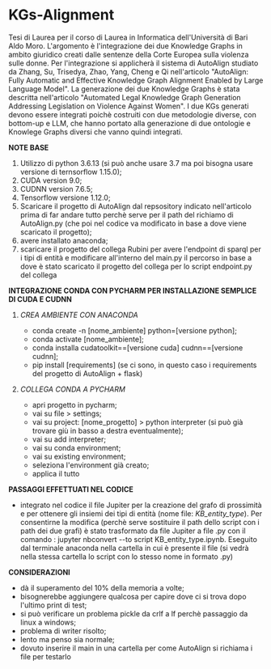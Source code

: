 # KGs-Alignment
Tesi di Laurea per il corso di Laurea in Informatica dell'Università di Bari Aldo Moro. L'argomento è l'integrazione dei due Knowledge Graphs in ambito giuridico creati dalle sentenze della Corte Europea sulla violenza sulle donne. Per l'integrazione si applicherà il sistema di AutoAlign studiato da Zhang, Su, Trisedya, Zhao, Yang, Cheng e Qi nell'articolo "AutoAlign: Fully Automatic and Effective Knowledge Graph Alignment Enabled by Large Language Model". La generazione dei due Knowledge Graphs è stata descritta nell'articolo "Automated Legal Knowledge Graph Generation Addressing Legislation on Violence Against Women". I due KGs generati devono essere integrati poichè costruiti con due metodologie diverse, con bottom-up e LLM, che hanno portato alla generazione di due ontologie e Knowlege Graphs diversi che vanno quindi integrati.

**NOTE BASE**
1) Utilizzo di python 3.6.13 (si può anche usare 3.7 ma poi bisogna usare versione di ternsorflow 1.15.0);
2) CUDA version 9.0;
3) CUDNN version 7.6.5;
4) Tensorflow versione 1.12.0;
5) Scaricare il progetto di AutoAlign dal repsository indicato nell'articolo prima di far andare tutto perchè serve per il path del richiamo di AutoAlign.py (che poi nel codice va modificato in base a dove viene scaricato il progetto);
6) avere installato anaconda;
7) scaricare il progetto del collega Rubini per avere l'endpoint di sparql per i tipi di entità e modificare all'interno del main.py il percorso in base a dove è stato scaricato il progetto del collega per lo script endpoint.py del collega 

**INTEGRAZIONE CONDA CON PYCHARM PER INSTALLAZIONE SEMPLICE DI CUDA E CUDNN**
1) *CREA AMBIENTE CON ANACONDA*
   - conda create -n [nome_ambiente] python=[versione python];
   - conda activate [nome_ambiente];
   - conda installa cudatoolkit==[versione cuda] cudnn==[versione cudnn];
   - pip install [requirements] (se ci sono, in questo caso i requirements del progetto di AutoAlign + flask)

3) *COLLEGA CONDA A PYCHARM*
   - apri progetto in pycharm;
   - vai su file > settings;
   - vai su project: [nome_progetto] > python interpreter (si può già trovare giù in basso a destra eventualmente);
   - vai su add interpreter;
   - vai su conda environment;
   - vai su existing environment;
   - seleziona l'environment già creato;
   - applica il tutto

**PASSAGGI EFFETTUATI NEL CODICE**
   - integrato nel codice il file Jupiter per la creazione del grafo di prossimità e per ottenere gli insiemi dei tipi di entità (nome file: *KB_entity_type*). Per consentirne la modifica (perchè serve sostituire il path dello script con i path dei due grafi) è stato trasformato da file Jupiter a file .py con il comando : jupyter nbconvert --to script KB_entity_type.ipynb. Eseguito dal terminale anaconda nella cartella in cui è presente il file (si vedrà nella stessa cartella lo script con lo stesso nome in formato .py)

**CONSIDERAZIONI**
- dà il superamento del 10% della memoria a volte;
- bisognerebbe aggiungere qualcosa per capire dove ci si trova dopo l'ultimo print di test;
- si può verificare un problema pickle da crlf a lf perchè passaggio da linux a windows;
- problema di writer risolto;
- lento ma penso sia normale;
- dovuto inserire il main in una cartella per come AutoAlign si richiama i file per testarlo
